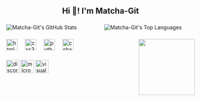 <h2 align="center">Hi 👋! I'm Matcha-Git</h2>

###

<div style="display: flex; justify-content: space-between; gap: 20px;">

  <img src="https://github-readme-stats.vercel.app/api?username=Matcha-Git&show_icons=true&hide_title=true&hide_rank=true&count_private=true&theme=dracula&show_icons=true&include_all_commits=true&hide=prs" alt="Matcha-Git's GitHub Stats" style="flex: 1; max-width: 49%;">

  <img src="https://github-readme-stats.vercel.app/api/top-langs/?username=Matcha-Git&layout=compact&theme=dracula&langs_count=6" alt="Matcha-Git's Top Languages" style="flex: 1; max-width: 49%;">

</div>

###

<img align="right" height="150" src="https://media.tenor.com/mCe5fkVsChUAAAAM/frog-minecraft.gif"  />

###

<div align="left">
  <img src="https://cdn.jsdelivr.net/gh/devicons/devicon/icons/html5/html5-original.svg" height="30" alt="html5 logo"  />
  <img width="12" />
  <img src="https://cdn.jsdelivr.net/gh/devicons/devicon/icons/css3/css3-original.svg" height="30" alt="css3 logo"  />
  <img width="12" />
  <img src="https://cdn.jsdelivr.net/gh/devicons/devicon/icons/python/python-original.svg" height="30" alt="python logo"  />
  <img width="12" />
  <img src="https://cdn.jsdelivr.net/gh/devicons/devicon/icons/csharp/csharp-original.svg" height="30" alt="csharp logo"  />
</div>

###

<div align="left">
  <img src="https://img.shields.io/static/v1?message=Discord&logo=discord&label=&color=7289DA&logoColor=white&labelColor=&style=for-the-badge" height="35" alt="discord logo"  />
  <img src="https://img.shields.io/static/v1?message=Outlook&logo=microsoft-outlook&label=&color=0078D4&logoColor=white&labelColor=&style=for-the-badge" height="35" alt="microsoft-outlook logo"  />
  <img src="https://img.shields.io/static/v1?message=Visual%20Studio%20Marketplace&logo=visualstudio&label=&color=e2165e&logoColor=white&labelColor=&style=for-the-badge" height="35" alt="visualstudio logo"  />
</div>

###
